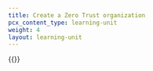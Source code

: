 ```yaml
---
title: Create a Zero Trust organization
pcx_content_type: learning-unit
weight: 4
layout: learning-unit
---
```


{{<render file="zero-trust/_create-zero-trust-org.md">}}
